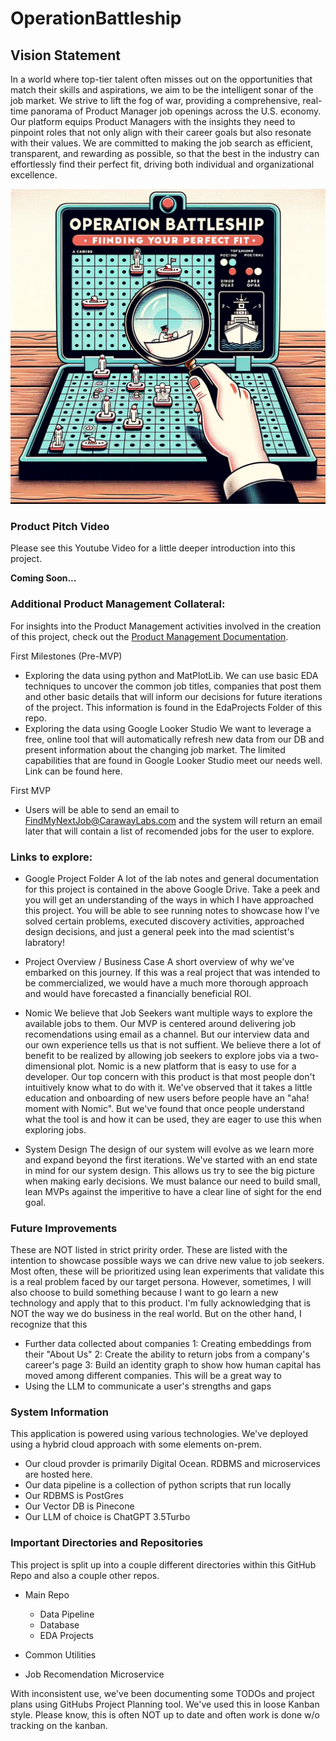 # OperationBattleship

## Vision Statement

In a world where top-tier talent often misses out on the opportunities that match their skills and aspirations, we aim to be the intelligent sonar of the job market. We strive to lift the fog of war, providing a comprehensive, real-time panorama of Product Manager job openings across the U.S. economy. Our platform equips Product Managers with the insights they need to pinpoint roles that not only align with their career goals but also resonate with their values. We are committed to making the job search as efficient, transparent, and rewarding as possible, so that the best in the industry can effortlessly find their perfect fit, driving both individual and organizational excellence.

<div align="center">
<img src="Resources/Vision.png" alt="Vision" width="600"/>
</div>

### Product Pitch Video
Please see this Youtube Video for a little deeper introduction into this project. 

**Coming Soon...**


### Additional Product Management Collateral:
For insights into the Product Management activities involved in the creation of this project, check out the [Product Management Documentation](./ProductManagementActivities/readme.md).


First Milestones (Pre-MVP)
- Exploring the data using python and MatPlotLib. 
    We can use basic EDA techniques to uncover the common job titles, companies that post them and other basic details that will inform our decisions for future iterations of the project. This information is found in the EdaProjects Folder of this repo. 
- Exploring the data using Google Looker Studio
    We want to leverage a free, online tool that will automatically refresh new data from our DB and present information about the changing job market. The limited capabilities that are found in Google Looker Studio meet our needs well. Link can be found here.

First MVP
- Users will be able to send an email to [FindMyNextJob@CarawayLabs.com](FindMyNextJob@CarawayLabs.com) and the system will return an email later that will contain a list of recomended jobs for the user to explore. 

### Links to explore:

- Google Project Folder
    A lot of the lab notes and general documentation for this project is contained in the above Google Drive. Take a peek and you will get an understanding of the ways in which I have approached this project. You will be able to see running notes to showcase how I've solved certain problems, executed discovery activities, approached design decisions, and just a general peek into the mad scientist's labratory!

- Project Overview / Business Case
    A short overview of why we've embarked on this journey. If this was a real project that was intended to be commercialized, we would have a much more thorough approach and would have forecasted a financially beneficial ROI. 

- Nomic
    We believe that Job Seekers want multiple ways to explore the available jobs to them. Our MVP is centered around delivering job recomendations using email as a channel. But our interview data and our own experience tells us that is not suffient. We believe there a lot of benefit to be realized by allowing job seekers to explore jobs via a two-dimensional plot. Nomic is a new platform that is easy to use for a developer. Our top concern with this product is that most people don't intuitively know what to do with it. We've observed that it takes a little education and onboarding of new users before people have an "aha! moment with Nomic". But we've found that once people understand what the tool is and how it can be used, they are eager to use this when exploring jobs.  

- System Design
    The design of our system will evolve as we learn more and expand beyond the first iterations. We've started with an end state in mind for our system design. This allows us try to see the big picture when making early decisions. We must balance our need to build small, lean MVPs against the imperitive to have a clear line of sight for the end goal. 

### Future Improvements
These are NOT listed in strict pririty order. These are listed with the intention to showcase possible ways we can drive new value to job seekers. Most often, these will be prioritized using lean experiments that validate this is a real problem faced by our target persona. However, sometimes, I will also choose to build something because I want to go learn a new technology and apply that to this product. I'm fully acknowledging that is NOT the way we do business in the real world. But on the other hand, I recognize that this 

- Further data collected about companies
    1: Creating embeddings from their "About Us"
    2: Create the ability to return jobs from a company's career's page
    3: Build an identity graph to show how human capital has moved among different companies. 
        This will be a great way to 
- Using the LLM to communicate a user's strengths and gaps

### System Information
This application is powered using various technologies. We've deployed using a hybrid cloud approach with some elements on-prem.  
- Our cloud provder is primarily Digital Ocean. RDBMS and microservices are hosted here. 
- Our data pipeline is a collection of python scripts that run locally
- Our RDBMS is PostGres
- Our Vector DB is Pinecone
- Our LLM of choice is ChatGPT 3.5Turbo



### Important Directories and Repositories
This project is split up into a couple different directories within this GitHub Repo and also a couple other repos. 
- Main Repo
    - Data Pipeline
    - Database
    - EDA Projects

- Common Utilities
- Job Recomendation Microservice

With inconsistent use, we've been documenting some TODOs and project plans using GitHubs Project Planning tool. We've used this in loose Kanban style. Please know, this is often NOT up to date and often work is done w/o tracking on the kanban. 
